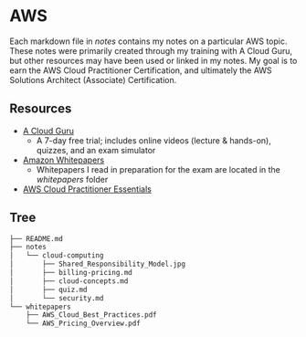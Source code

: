 # AWS
Each markdown file in _notes_ contains my notes on a particular AWS topic. These notes were primarily created through my training with A Cloud Guru, but other resources may have been used or linked in my notes. My goal is to earn the AWS Cloud Practitioner Certification, and ultimately the AWS Solutions Architect (Associate) Certification.

## Resources
* [A Cloud Guru](https://learn.acloud.guru/course/aws-certified-cloud-practitioner/dashboard)
  * A 7-day free trial; includes online videos (lecture & hands-on), quizzes, and an exam simulator
* [Amazon Whitepapers](https://aws.amazon.com/whitepapers/)
  * Whitepapers I read in preparation for the exam are located in the _whitepapers_ folder
* [AWS Cloud Practitioner Essentials](https://aws.amazon.com/training/course-descriptions/cloud-practitioner-essentials/)

## Tree
```bash
├── README.md
├── notes
│   └── cloud-computing
│       ├── Shared_Responsibility_Model.jpg
│       ├── billing-pricing.md
│       ├── cloud-concepts.md
│       ├── quiz.md
│       └── security.md
└── whitepapers
    ├── AWS_Cloud_Best_Practices.pdf
    └── AWS_Pricing_Overview.pdf
```
